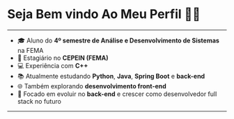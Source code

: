 # Seja Bem vindo Ao Meu Perfil 👨‍💻
---
- 🎓 Aluno do **4º semestre de Análise e Desenvolvimento de Sistemas** na FEMA  
- 💼 Estagiário no **CEPEIN (FEMA)**  
- 💻 Experiência com **C++**  
- 📚 Atualmente estudando **Python**, **Java**, **Spring Boot** e **back-end** 
- 🌐 Também explorando **desenvolvimento front-end**  
- 🚀 Focado em evoluir no **back-end** e crescer como desenvolvedor full stack no futuro  
---
